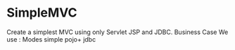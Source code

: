 SimpleMVC
=========

Create a simplest MVC using only Servlet JSP and JDBC.
Business Case 
We use :
Modes simple pojo+ jdbc
